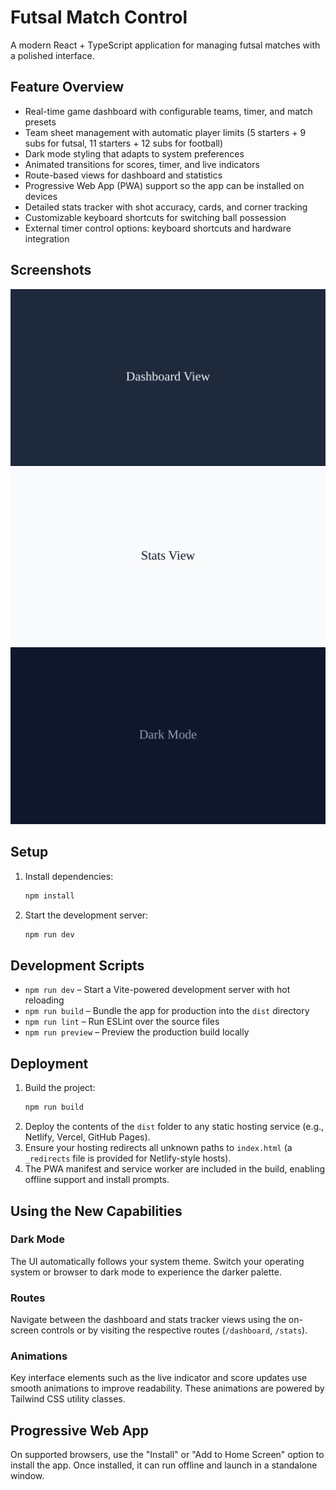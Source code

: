 # Futsal Match Control

A modern React + TypeScript application for managing futsal matches with a polished interface.

## Feature Overview
- Real-time game dashboard with configurable teams, timer, and match presets
- Team sheet management with automatic player limits (5 starters + 9 subs for futsal, 11 starters + 12 subs for football)
- Dark mode styling that adapts to system preferences
- Animated transitions for scores, timer, and live indicators
- Route-based views for dashboard and statistics
- Progressive Web App (PWA) support so the app can be installed on devices
- Detailed stats tracker with shot accuracy, cards, and corner tracking
- Customizable keyboard shortcuts for switching ball possession
- External timer control options: keyboard shortcuts and hardware integration

## Screenshots

![Dashboard view](docs/ui-dashboard.svg)
![Stats tracker](docs/ui-stats.svg)
![Dark mode](docs/ui-dark-mode.svg)

## Setup
1. Install dependencies:
   ```bash
   npm install
   ```
2. Start the development server:
   ```bash
   npm run dev
   ```

## Development Scripts
- `npm run dev` – Start a Vite-powered development server with hot reloading
- `npm run build` – Bundle the app for production into the `dist` directory
- `npm run lint` – Run ESLint over the source files
- `npm run preview` – Preview the production build locally

## Deployment
1. Build the project:
   ```bash
   npm run build
   ```
2. Deploy the contents of the `dist` folder to any static hosting service (e.g., Netlify, Vercel, GitHub Pages).
3. Ensure your hosting redirects all unknown paths to `index.html` (a `_redirects` file is provided for Netlify-style hosts).
4. The PWA manifest and service worker are included in the build, enabling offline support and install prompts.

## Using the New Capabilities
### Dark Mode
The UI automatically follows your system theme. Switch your operating system or browser to dark mode to experience the darker palette.

### Routes
Navigate between the dashboard and stats tracker views using the on-screen controls or by visiting the respective routes (`/dashboard`, `/stats`).

### Animations
Key interface elements such as the live indicator and score updates use smooth animations to improve readability. These animations are powered by Tailwind CSS utility classes.

## Progressive Web App
On supported browsers, use the "Install" or "Add to Home Screen" option to install the app. Once installed, it can run offline and launch in a standalone window.


